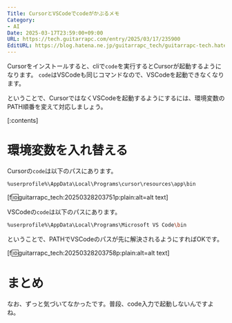 ```yaml
---
Title: CursorとVSCodeでcodeがかぶるメモ
Category:
- AI
Date: 2025-03-17T23:59:00+09:00
URL: https://tech.guitarrapc.com/entry/2025/03/17/235900
EditURL: https://blog.hatena.ne.jp/guitarrapc_tech/guitarrapc-tech.hatenablog.com/atom/entry/6802418398339141582
---
```


Cursorをインストールすると、cliで`code`を実行するとCursorが起動するようになります。
`code`はVSCodeも同じコマンドなので、VSCodeを起動できなくなります。

ということで、CursorではなくVSCodeを起動するようにするには、環境変数のPATH順番を変えて対応しましょう。

[:contents]

# 環境変数を入れ替える

Cursorの`code`は以下のパスにあります。

```sh
%userprofile%\AppData\Local\Programs\cursor\resources\app\bin
```

[f:id:guitarrapc_tech:20250328203751p:plain:alt=alt text]


VSCodeの`code`は以下のパスにあります。

```sh
%userprofile%\AppData\Local\Programs\Microsoft VS Code\bin
```

ということで、PATHでVSCodeのパスが先に解決されるようにすればOKです。

[f:id:guitarrapc_tech:20250328203758p:plain:alt=alt text]

# まとめ

なお、ずっと気づいてなかったです。普段、code入力で起動しないんですよね。
